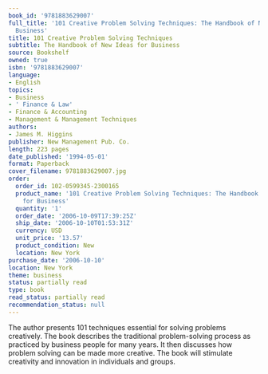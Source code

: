 ```yaml
---
book_id: '9781883629007'
full_title: '101 Creative Problem Solving Techniques: The Handbook of New Ideas for
  Business'
title: 101 Creative Problem Solving Techniques
subtitle: The Handbook of New Ideas for Business
source: Bookshelf
owned: true
isbn: '9781883629007'
language:
- English
topics:
- Business
- ' Finance & Law'
- Finance & Accounting
- Management & Management Techniques
authors:
- James M. Higgins
publisher: New Management Pub. Co.
length: 223 pages
date_published: '1994-05-01'
format: Paperback
cover_filename: 9781883629007.jpg
order:
  order_id: 102-0599345-2300165
  product_name: '101 Creative Problem Solving Techniques: The Handbook of New Ideas
    for Business'
  quantity: '1'
  order_date: '2006-10-09T17:39:25Z'
  ship_date: '2006-10-10T01:53:31Z'
  currency: USD
  unit_price: '13.57'
  product_condition: New
  location: New York
purchase_date: '2006-10-10'
location: New York
theme: business
status: partially read
type: book
read_status: partially read
recommendation_status: null
---
```

The author presents 101 techniques essential for solving problems creatively. The book describes the traditional problem-solving process as practiced by business people for many years. It then discusses how problem solving can be made more creative. The book will stimulate creativity and innovation in individuals and groups.
